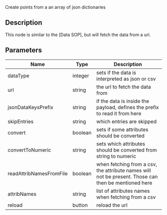 Create points from a an array of json dictionaries


## Description

This node is similar to the [Data SOP], but will fetch the data from a url.


## Parameters

<table>
<thead>
	<tr>
		<th>Name</th>
		<th>Type</th>
		<th>Description</th>
	</tr>
</thead>
<tr>
	<td>dataType</td>
	<td><div class='bg-orange-800 px-2 py-px text-white rounded-sm'>integer</div></td>
	<td>sets if the data is interpreted as json or csv</td>
</tr>
<tr>
	<td>url</td>
	<td><div class='bg-purple-800 px-2 py-px text-white rounded-sm'>string</div></td>
	<td>the url to fetch the data from</td>
</tr>
<tr>
	<td>jsonDataKeysPrefix</td>
	<td><div class='bg-purple-800 px-2 py-px text-white rounded-sm'>string</div></td>
	<td>if the data is inside the payload, defines the prefix to read it from here</td>
</tr>
<tr>
	<td>skipEntries</td>
	<td><div class='bg-purple-800 px-2 py-px text-white rounded-sm'>string</div></td>
	<td>which entries are skipped</td>
</tr>
<tr>
	<td>convert</td>
	<td><div class='bg-emerald-800 px-2 py-px text-white rounded-sm'>boolean</div></td>
	<td>sets if some attributes should be converted</td>
</tr>
<tr>
	<td>convertToNumeric</td>
	<td><div class='bg-purple-800 px-2 py-px text-white rounded-sm'>string</div></td>
	<td>sets which attributes should be converted from string to numeric</td>
</tr>
<tr>
	<td>readAttribNamesFromFile</td>
	<td><div class='bg-emerald-800 px-2 py-px text-white rounded-sm'>boolean</div></td>
	<td>when fetching from a csv, the attribute names will not be present. Those can then be mentioned here</td>
</tr>
<tr>
	<td>attribNames</td>
	<td><div class='bg-purple-800 px-2 py-px text-white rounded-sm'>string</div></td>
	<td>list of attributes names when fetching from a csv</td>
</tr>
<tr>
	<td>reload</td>
	<td><div class='bg-cyan-800 px-2 py-px text-white rounded-sm'>button</div></td>
	<td>reload the url</td>
</tr>
</table>
